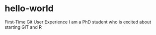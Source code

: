 # hello-world
First-Time Git User Experience
I am a PhD student who is excited about starting GIT and R
